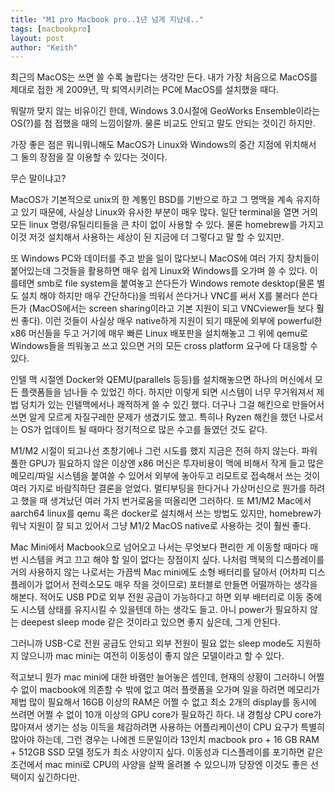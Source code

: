 ```yaml
---
title: "M1 pro Macbook pro..1년 넘게 지났네.."
tags: [macbookpro]
layout: post
author: "Keith"
---
```


최근의 MacOS는 쓰면 쓸 수록 놀랍다는 생각만 든다. 내가 가장 처음으로 MacOS를 제대로 접한 게 2009년, 막 퇴역시키려는 PC에 MacOS를 설치했을 때다. 

뭐랄까 맞지 않는 비유이긴 한데, Windows 3.0시절에 GeoWorks Ensemble이라는 OS(?)를 첨 접했을 때의 느낌이랄까. 물론 비교도 안되고 말도 안되는 것이긴 하지만.

가장 좋은 점은 뭐니뭐니해도 MacOS가 Linux와 Windows의 중간 지점에 위치해서 그 둘의 장점을 잘 이용할 수 있다는 것이다.

무슨 말이냐고?

MacOS가 기본적으로 unix의 한 계통인 BSD를 기반으로 하고 그 명맥을 계속 유지하고 있기 때문에, 사실상 Linux와 유사한 부분이 매우 많다. 일단 terminal을 열면 거의 모든 linux 명령/유틸리티들을 큰 차이 없이 사용할 수 있다.
물론 homebrew를 가지고 이것 저것 설치해서 사용하는 세상이 된 지금에 더 그렇다고 말 할 수 있지만. 

또 Windows PC와 데이터를 주고 받을 일이 많다보니 MacOS에 여러 가지 장치들이 붙어있는데 그것들을 활용하면 매우 쉽게 Linux와 Windows를 오가며 쓸 수 있다. 이를테면 smb로 file system을 붙여놓고 쓴다든가 Windows remote desktop(물론 별도 설치 해야 하지만 매우 간단하다)을 띄워서 쓴다거나 VNC를 써서 X를 불러다 쓴다든가 (MacOS에서는 screen sharing이라고 기본 지원이 되고 VNCviewer들 보다 훨씬 좋다). 이런 것들이 사실상 매우 native하게 지원이 되기 때문에 외부에 powerful한 x86 머신들을 두고 거기에 매우 빠른 Linux 배포판을 설치해놓고 그 위에 qemu로 Windows들을 띄워놓고 쓰고 있으면 거의 모든 cross platform 요구에 다 대응할 수 있다. 

인텔 맥 시절엔 Docker와 QEMU(parallels 등등)를 설치해놓으면 하나의 머신에서 모든 플랫폼들을 넘나들 수 있었긴 하다. 하지만 이렇게 되면 시스템이 너무 무거워져서 제법 덩치가 있는 인텔맥에서나 쾌적하게 쓸 수 있긴 했다. 더구나 그걸 해킨으로 만들어서 쓰면 알게 모르게 자질구레한 문제가 생겼기도 했고. 특히나 Ryzen 해킨을 했던 나로서는 OS가 업데이트 될 때마다 정기적으로 많은 수고를 들였던 것도 같다. 

M1/M2 시절이 되고나선 초창기에나 그런 시도를 했지 지금은 전혀 하지 않는다. 파워풀한 GPU가 필요하지 않은 이상엔 x86 머신은 투자비용이 맥에 비해서 작게 들고 많은 메모리/파일 시스템을 붙여쓸 수 있어서 외부에 놓아두고 리모트로 접속해서 쓰는 것이 여러 가지로 바람직하단 결론을 얻었다. 멀티부팅을 한다거나 가상머신으로 뭔가를 하려고 했을 때 생겨났던 여러 가지 번거로움을 떠올리면 그러하다. 또 M1/M2 Mac에서 aarch64 linux를 qemu 혹은 docker로 설치해서 쓰는 방법도 있지만, homebrew가 워낙 지원이 잘 되고 있어서 그냥 M1/2 MacOS native로 사용하는 것이 훨씬 좋다.

Mac Mini에서 Macbook으로 넘어오고 나서는 무엇보다 편리한 게 이동할 때마다 매번 시스템을 켜고 끄고 해야 할 일이 없다는 장점이지 싶다. 나처럼 맥북의 디스플레이를 거의 사용하지 않는 나로서는 가끔씩 Mac mini에도 소형 배터리를 달아서 (어차피 디스플레이가 없어서 전력소모도 매우 작을 것이므로) 포터블로 만들면 어떨까하는 생각을 해본다. 적어도 USB PD로 외부 전원 공급이 가능하다고 하면 외부 배터리로 이동 중에도 시스템 상태를 유지시킬 수 있을텐데 하는 생각도 들고. 아니 power가 필요하지 않는 deepest sleep mode 같은 것이라고 있으면 좋지 싶은데, 그게 안된다.

그러니까 USB-C로 전원 공급도 안되고 외부 전원이 필요 없는 sleep mode도 지원하지 않으니까 mac mini는 여전히 이동성이 좋지 않은 모델이라고 할 수 있다.

적고보니 뭔가 mac mini에 대한 바램만 늘어놓은 셈인데, 현재의 상황이 그러하니 어쩔 수 없이 macbook에 의존할 수 밖에 없고 여러 플랫폼을 오가며 일을 하려면 메모리가 제법 많이 필요해서 16GB 이상의 RAM은 어쩔 수 없고 최소 2개의 display를 동시에 쓰려면 어쩔 수 없이 10개 이상의 GPU core가 필요하긴 하다. 내 경험상 CPU core가 많아져서 생기는 성능 이득을 체감하려면 사용하는 어플리케이션이 CPU 요구가 특별히 많아야 하는데, 그런 경우는 나에겐 드문일이라 13인치 macbook pro + 16 GB RAM + 512GB SSD 모델 정도가 최소 사양이지 싶다. 이동성과 디스플레이를 포기하면 같은 조건에서 mac mini로 CPU의 사양을 살짝 올려볼 수 있으니까 당장엔 이것도 좋은 선택이지 싶긴하다만. 
